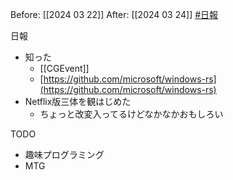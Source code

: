 Before: [[2024 03 22]]
After: [[2024 03 24]]
[#日報](日報)

日報
- 知った
	- [[CGEvent]]
	- [https://github.com/microsoft/windows-rs](https://github.com/microsoft/windows-rs)
- Netflix版三体を観はじめた
	- ちょっと改変入ってるけどなかなかおもしろい

TODO
- 趣味プログラミング 
- MTG
